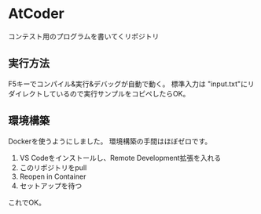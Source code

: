 # AtCoder

コンテスト用のプログラムを書いてくリポジトリ

## 実行方法

F5キーでコンパイル&実行&デバッグが自動で動く。
標準入力は "input.txt"にリダイレクトしているので実行サンプルをコピペしたらOK。

## 環境構築

Dockerを使うようにしました。
環境構築の手間はほぼゼロです。

1. VS Codeをインストールし、Remote Development拡張を入れる
1. このリポジトリをpull
1. Reopen in Container
1. セットアップを待つ

これでOK。
